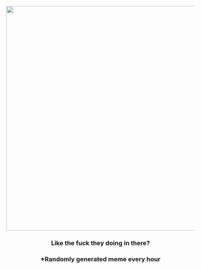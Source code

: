 <p align="center">
        <img src="https://i.redd.it/tv4fr7vzjn391.gif" width="600" height="600">
        </p>
        <h3 align="center">Like the fuck they doing in there?</h3>
        <h3 align="center">*Randomly generated meme every hour</h3>
    
